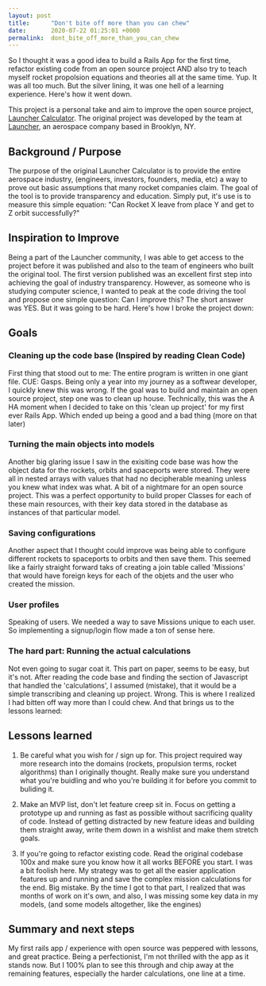```yaml
---
layout: post
title:      "Don't bite off more than you can chew"
date:       2020-07-22 01:25:01 +0000
permalink:  dont_bite_off_more_than_you_can_chew
---
```



So I thought it was a good idea to build a Rails App for the first time, refactor existing code from an open source project AND also try to teach myself rocket propolsion equations and theories all at the same time.  Yup.  It was all too much.  But the silver lining, it was one hell of a learning experience.  Here's how it went down.

This project is a personal take and aim to improve the open source project, [Launcher Calculator](https://launchercalculator.com/). The original project was developed by the team at [Launcher](http://launcherspace.com), an aerospace company based in Brooklyn, NY.

## Background / Purpose

The purpose of the original Launcher Calculator is to provide the entire aerospace industry, (engineers, investors, founders, media, etc) a way to prove out basic assumptions that many rocket companies claim. The goal of the tool is to provide transparency and education. Simply put, it's use is to measure this simple equation: "Can Rocket X leave from place Y and get to Z orbit successfully?"

## Inspiration to Improve

Being a part of the Launcher community, I was able to get access to the project before it was published and also to the team of engineers who built the original tool. The first version published was an excellent first step into achieving the goal of industry transparency. However, as someone who is studying computer science, I wanted to peak at the code driving the tool and propose one simple question: Can I improve this? The short answer was YES. But it was going to be hard. Here's how I broke the project down:

## Goals

### Cleaning up the code base (Inspired by reading Clean Code)

First thing that stood out to me: The entire program is written in one giant file. CUE: Gasps. Being only a year into my journey as a softwear developer, I quickly knew this was wrong. If the goal was to build and maintain an open source project, step one was to clean up house. Technically, this was the A HA moment when I decided to take on this 'clean up project' for my first ever Rails App. Which ended up being a good and a bad thing (more on that later)

### Turning the main objects into models

Another big glaring issue I saw in the exisiting code base was how the object data for the rockets, orbits and spaceports were stored. They were all in nested arrays with values that had no decipherable meaning unless you knew what index was what. A bit of a nightmare for an open source project. This was a perfect opportunity to build proper Classes for each of these main resources, with their key data stored in the database as instances of that particular model.

### Saving configurations

Another aspect that I thought could improve was being able to configure different rockets to spaceports to orbits and then save them. This seemed like a fairly straight forward taks of creating a join table called 'Missions' that would have foreign keys for each of the objets and the user who created the mission.

### User profiles

Speaking of users. We needed a way to save Missions unique to each user. So implementing a signup/login flow made a ton of sense here.

### The hard part: Running the actual calculations

Not even going to sugar coat it. This part on paper, seems to be easy, but it's not. After reading the code base and finding the section of Javascript that handled the 'calculations', I assumed (mistake), that it would be a simple transcribing and cleaning up project. Wrong. This is where I realized I had bitten off way more than I could chew. And that brings us to the lessons learned:

## Lessons learned

1. Be careful what you wish for / sign up for. This project required way more research into the domains (rockets, propulsion terms, rocket algorithms) than I originally thought. Really make sure you understand what you're buidling and who you're building it for before you commit to buliding it.

2. Make an MVP list, don't let feature creep sit in. Focus on getting a prototype up and running as fast as possible without sacrificing quality of code. Instead of getting distracted by new feature ideas and building them straight away, write them down in a wishlist and make them stretch goals.

3. If you're going to refactor existing code. Read the original codebase 100x and make sure you know how it all works BEFORE you start. I was a bit foolish here. My strategy was to get all the easier application features up and running and save the complex mission calculations for the end. Big mistake. By the time I got to that part, I realized that was months of work on it's own, and also, I was missing some key data in my models, (and some models altogether, like the engines)

## Summary and next steps

My first rails app / experience with open source was peppered with lessons, and great practice. Being a perfectionist, I'm not thrilled with the app as it stands now. But I 100% plan to see this through and chip away at the remaining features, especially the harder calculations, one line at a time.

